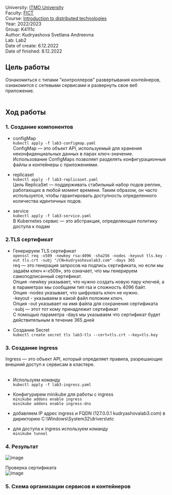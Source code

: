 University: [ITMO University](https://itmo.ru/ru/) <br>
Faculty: [FICT](https://fict.itmo.ru) <br>
Course: [Introduction to distributed technologies](https://github.com/itmo-ict-faculty/introduction-to-distributed-technologies) <br>
Year: 2022/2023 <br>
Group: K4111c <br>
Author: Kudryashova Svetlana Andreevna <br>
Lab: Lab2 <br>
Date of create: 6.12.2022 <br>
Date of finished: 8.12.2022 <br>

## Цель работы <br>
Ознакомиться с типами "контроллеров" развертывания контейнеров, ознакомится с сетевыми сервисами и развернуть свое веб приложение.<br>
<br>
## Ход работы<br>
### 1. Создание компонентов 
- configMap<br>
`kubectl apply -f lab3-configmap.yaml`<br>
ConfigMap — это объект API, используемый для хранения неконфиденциальных данных в парах ключ-значение.<br>
Использование ConfigMaps позволяет разделять конфигурационные файлы и контейнеры с приложениями.<br>

- replicaset<br>
`kubectl apply -f lab3-replicaset.yaml`<br>
Цель ReplicaSet — поддерживать стабильный набор подов реплик, работающих в любой момент времени. Таким образом, он часто используется, 
чтобы гарантировать доступность определенного количества идентичных подов.<br>

- service<br>
`kubectl apply -f lab3-service.yaml`<br>
В Kubernetes сервис — это абстракция, определяющая политику доступа к подам <br>

### 2.TLS сертификат
- Генерируем TLS сертификат<br>
`openssl req -x509 -newkey rsa:4096 -sha256 -nodes -keyout tls.key -out tls.crt -subj "/CN=kudryashovalab3.com" -days 365`<br>
req — это генерация запросов на подпись сертификата, но если мы задаём ключ «-x509», это означает, что мы генерируем самоподписанный сертификат.<br>
Опция -newkey указывает, что нужно создать новую пару ключей, а в параметрах мы сообщаем тип rsa и сложность 4096 байт. <br>
Опция -nodes указывает, что шифровать ключ не нужно.<br>
-keyout - указываем в какой файл положим ключ.<br>
Опция -out указывает на имя файла для сохранения сертификата<br>
-subj — этот тот кому принадлежит сертификат<br>
С помощью параметра -days мы указываем что сертификат будет действительным в течение 365 дней<br>

- Создание Secret<br>
`kubectl create secret tls lab3-tls --cert=tls.crt --key=tls.key`<br>

### 3. Создание ingress
Ingress — это объект API, который определяет правила, разрешающие внешний доступ к сервисам в кластере.<br><br>

- Используем команду<br>
`kubectl apply -f lab3-ingress.yaml`<br>

- Конфигурирем minikube для работы с ingress<br>
`minikube addons enable ingress` <br>
`minikube addons enable ingress-dns` <br>

-  добавляем IP адрес ingress и FQDN (127.0.0.1 kudryashovalab3.com) в дирикторию C:\Windows\System32\drivers\etc<br>

- для доступа к ingress используем команду<br>
`minikube tunnel`<br>

### 4. Результат 

![image](https://user-images.githubusercontent.com/113091328/206838508-a4be1769-6a59-4cf6-a4f8-ca08595aee79.png)

Проверка сертификата <br>
![image](https://user-images.githubusercontent.com/113091328/206838446-fdd0b1ea-16de-4171-83f5-16b42de05de7.png)

### 5. Схема организации сервисов и контейнеров 
